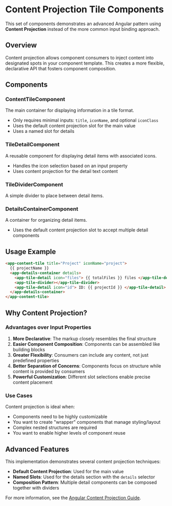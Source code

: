 # Content Projection Tile Components

This set of components demonstrates an advanced Angular pattern using **Content Projection** instead of the more common input binding approach.

## Overview

Content projection allows component consumers to inject content into designated spots in your component template. This creates a more flexible, declarative API that fosters component composition.

## Components

### ContentTileComponent

The main container for displaying information in a tile format.

- Only requires minimal inputs: `title`, `iconName`, and optional `iconClass`
- Uses the default content projection slot for the main value
- Uses a named slot for details

### TileDetailComponent

A reusable component for displaying detail items with associated icons.

- Handles the icon selection based on an input property
- Uses content projection for the detail text content

### TileDividerComponent

A simple divider to place between detail items.

### DetailsContainerComponent

A container for organizing detail items.

- Uses the default content projection slot to accept multiple detail components

## Usage Example

```html
<app-content-tile title="Project" iconName="project">
  {{ projectName }}
  <app-details-container details>
    <app-tile-detail icon="files"> {{ totalFiles }} files </app-tile-detail>
    <app-tile-divider></app-tile-divider>
    <app-tile-detail icon="id"> ID: {{ projectId }} </app-tile-detail>
  </app-details-container>
</app-content-tile>
```

## Why Content Projection?

### Advantages over Input Properties

1. **More Declarative**: The markup closely resembles the final structure
2. **Easier Component Composition**: Components can be assembled like building blocks
3. **Greater Flexibility**: Consumers can include any content, not just predefined properties
4. **Better Separation of Concerns**: Components focus on structure while content is provided by consumers
5. **Powerful Customization**: Different slot selections enable precise content placement

### Use Cases

Content projection is ideal when:

- Components need to be highly customizable
- You want to create "wrapper" components that manage styling/layout
- Complex nested structures are required
- You want to enable higher levels of component reuse

## Advanced Features

This implementation demonstrates several content projection techniques:

- **Default Content Projection**: Used for the main value
- **Named Slots**: Used for the details section with the `details` selector
- **Composition Pattern**: Multiple detail components can be composed together with dividers

For more information, see the [Angular Content Projection Guide](https://angular.io/guide/content-projection).
